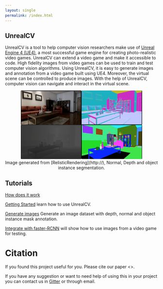 ```yaml
---
layout: single
permalink: /index.html
---
```


<!-- # UnrealCV : Connect Computer Vision to Unreal Engine 4 -->

<!-- put a teaser video here -->

<!-- What is UnrealCV -->

## UnrealCV

UnrealCV is a tool to help computer vision researchers make use of [Unreal Engine 4 (UE4)](http://unrealengine.com), a most successful game engine for creating photo-realistic video games. UnrealCV can extend a video game and make it accessible to code. High fidelity images from video games can be used to train and test computer vision algorithms. Using UnrealCV, it is easy to generate images and annotation from a video game built using UE4. Moreover, the virtual scene can be controlled to produce images. With the help of UnrealCV, computer vision can navigate and interact in the virtual scene.

<!-- Show some high quality game images. Show image and annotation -->
<center>
<img width="400px" src="images/Annotation.png"/><br>
Image generated from [RelisticRendering](http://), Normal, Depth and object instance segmentation.
</center>
<!-- ![Annotation](images/Annotation.png) -->

<center>
</center>

## Tutorials

[How does it work](how_does_it_work.html)

[Getting Started](getting_started.html) learn how to use UnrealCV.

[Generate images](generate_images.html) Generate an image dataset with depth, normal and object instance mask annotation.

[Integrate with faster-RCNN](faster_rcnn.html) will show how to use images from a video game for testing.

# Citation

If you found this project useful for you. Please cite our paper <>.

If you have any suggestion or want to need help of using this in your project you can contact us in [Gitter](gitter.html) or through email.
